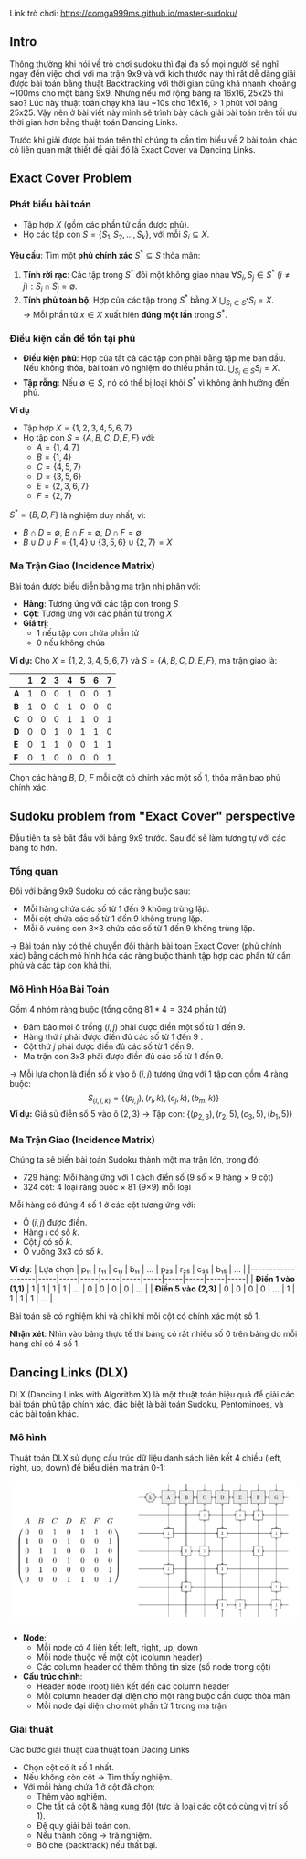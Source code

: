 Link trò chơi: https://comga999ms.github.io/master-sudoku/

## Intro
Thông thường khi nói về trò chơi sudoku thì đại đa số mọi người sẽ nghĩ ngay đến việc chơi với ma trận 9x9 và với kích thước này thì rất dễ dàng giải được bài toán bằng thuật Backtracking với thời gian cũng khá nhanh khoảng ~100ms cho một bảng 9x9. Nhưng nếu mở rộng bảng ra 16x16, 25x25 thì sao? Lúc này thuật toán chạy khá lâu ~10s cho 16x16, > 1 phút với bảng 25x25. Vậy nên ở bài viết này mình sẽ trình bày cách giải bài toán trên tối ưu thời gian hơn bằng thuật toán Dancing Links.


Trước khi giải được bài toán trên thì chúng ta cần tìm hiểu về 2 bài toán khác có liên quan mật thiết để giải đó là Exact Cover và Dancing Links.



## Exact Cover Problem 
### **Phát biểu bài toán**
- Tập hợp $X$ (gồm các phần tử cần được phủ).
- Họ các tập con $S = \{S_1, S_2, \dots, S_k\}$, với mỗi $S_i \subseteq X$.

**Yêu cầu**: Tìm một **phủ chính xác** $S^* \subseteq S$ thỏa mãn:
1. **Tính rời rạc**:  Các tập trong $S^{*}$ đôi một không giao nhau $\forall S_i, S_j \in S^* \ (i \neq j): S_i \cap S_j = \emptyset$.  
2. **Tính phủ toàn bộ**:  Hợp của các tập trong $S^*$ bằng $X$
   $\bigcup_{S_i \in S^*} S_i = X$.  
→ Mỗi phần tử $x \in X$ xuất hiện **đúng một lần** trong $S^*$.
### **Điều kiện cần để tồn tại phủ**
- **Điều kiện phủ**:   Hợp của tất cả các tập con phải bằng tập mẹ ban đầu. Nếu không thỏa, bài toán vô nghiệm do thiếu phần tử. $\bigcup_{S_i \in S} S_i = X$.  
- **Tập rỗng**:  Nếu $\emptyset \in S$, nó có thể bị loại khỏi $S^{*}$ vì không ảnh hưởng đến phủ.




**Ví dụ**
- Tập hợp $X = \{1, 2, 3, 4, 5, 6, 7\}$
- Họ tập con $S = \{A, B, C, D, E, F\}$ với:
  - $A = \{1, 4, 7\}$
  - $B = \{1, 4\}$
  - $C = \{4, 5, 7\}$
  - $D = \{3, 5, 6\}$
  - $E = \{2, 3, 6, 7\}$
  - $F = \{2, 7\}$

$S^* = \{B, D, F\}$ là nghiệm duy nhất, vì:

  - $B \cap D = \emptyset$, $B \cap F = \emptyset$, $D \cap F = \emptyset$ 
  - $B \cup D \cup F = \{1,4\} \cup \{3,5,6\} \cup \{2,7\} = X$ 

### Ma Trận Giao (Incidence Matrix)
Bài toán được biểu diễn bằng ma trận nhị phân với:

- **Hàng**: Tương ứng với các tập con trong $S$
- **Cột**: Tương ứng với các phần tử trong $X$
- **Giá trị**:
  - 1 nếu tập con chứa phần tử
  - 0 nếu không chứa

**Ví dụ:** Cho $X = \{1, 2, 3, 4, 5, 6, 7\}$ và $S = \{A, B, C, D, E, F\}$, ma trận giao là:

<center>
    
|    | 1 | 2 | 3 | 4 | 5 | 6 | 7 |
|----|---|---|---|---|---|---|---|
| **A** | 1 | 0 | 0 | 1 | 0 | 0 | 1 |
| **B** | 1 | 0 | 0 | 1 | 0 | 0 | 0 |
| **C** | 0 | 0 | 0 | 1 | 1 | 0 | 1 |
| **D** | 0 | 0 | 1 | 0 | 1 | 1 | 0 |
| **E** | 0 | 1 | 1 | 0 | 0 | 1 | 1 |
| **F** | 0 | 1 | 0 | 0 | 0 | 0 | 1 |
</center>


Chọn các hàng $B$, $D$, $F$ mỗi cột có chính xác một số 1, thỏa mãn bao phủ chính xác.
## Sudoku problem from "Exact Cover" perspective
Đầu tiên ta sẽ bắt đầu với bảng 9x9 trước. Sau đó sẽ làm tương tự với các bảng to hơn.
### Tổng quan
Đối với bảng 9x9 Sudoku có các ràng buộc sau:

- Mỗi hàng chứa các số từ 1 đến 9 không trùng lặp. 
- Mỗi cột chứa các số từ 1 đến 9 không trùng lặp.
- Mỗi ô vuông con 3×3 chứa các số từ 1 đến 9 không trùng lặp.

→ Bài toán này có thể chuyển đổi thành bài toán Exact Cover (phủ chính xác) bằng cách mô hình hóa các ràng buộc thành tập hợp các phần tử cần phủ và các tập con khả thi.

### Mô Hình Hóa Bài Toán
Gồm 4 nhóm ràng buộc (tổng cộng $81 * 4 = 324$ phẩn tử)
- Đảm bảo mọi ô trống $(i, j)$ phải được điền một số từ 1 đến 9.
- Hàng thứ $i$ phải được điền đủ các số từ 1 đến 9 .
- Cột thứ $j$ phải được điền đủ các số từ 1 đến 9.
- Ma trận con 3x3 phải được điền đủ các số từ 1 đến 9.

-> Mỗi lựa chọn là điền số $k$ vào ô $(i, j)$ tương ứng với 1 tập con gồm 4 ràng buộc: 
$$
S_{(i,j,k)} = \{(p_{i,j}), (r_i, k), (c_j, k), (b_m, k)\}
$$
**Ví dụ:** Giả sử điền số $5$ vào ô $(2, 3)$ -> Tập con: $\{(p_{2,3}), (r_2, 5), (c_3, 5), (b_1, 5)\}$

### Ma Trận Giao (Incidence Matrix)
Chúng ta sẽ biến bài toán Sudoku thành một ma trận lớn, trong đó:
- 729 hàng: Mỗi hàng ứng với 1 cách điền số (9 số × 9 hàng × 9 cột)
- 324 cột: 4 loại ràng buộc × 81 (9×9) mỗi loại

Mỗi hàng có đúng 4 số 1 ở các cột tương ứng với:

- Ô $(i,j)$ được điền.
- Hàng $i$ có số $k$.
- Cột $j$ có số $k$.
- Ô vuông 3x3 có số $k$.

**Ví dụ**:
| Lựa chọn          | p₁₁ | r₁₁ | c₁₁ | b₁₁ | ... | p₂₃ | r₂₅ | c₃₅ | b₁₅ | ... |
|-------------------|-----|-----|-----|-----|-----|-----|-----|-----|-----|-----|
| **Điền 1 vào (1,1)** | 1   | 1   | 1   | 1   | ...   | 0   | 0   | 0   | 0   | ... |
| **Điền 5 vào (2,3)** | 0   | 0   | 0   | 0   | ... | 1   | 1   | 1   | 1   | ... |

Bài toán sẽ có nghiệm khi và chỉ khi mỗi cột có chính xác một số 1.

**Nhận xét**: Nhìn vào bảng thực tế thì bảng có rất nhiều số 0 trên bảng do mỗi hàng chỉ có 4 số 1. 
## Dancing Links (DLX)
DLX (Dancing Links with Algorithm X) là một thuật toán hiệu quả để giải các bài toán phủ tập chính xác, đặc biệt là bài toán Sudoku, Pentominoes, và các bài toán khác.

### Mô hình 
Thuật toán DLX sử dụng cấu trúc dữ liệu danh sách liên kết 4 chiều (left, right, up, down) để biểu diễn ma trận 0-1:

![alt text](image.png)

- **Node**: 
    - Mỗi node có 4 liên kết: left, right, up, down
    - Mỗi node thuộc về một cột (column header)
    - Các column header có thêm thông tin size (số node trong cột)
- **Cấu trúc chính**:
    - Header node (root) liên kết đến các column header
    - Mỗi column header đại diện cho một ràng buộc cần được thỏa mãn
    - Mỗi node đại diện cho một phần tử 1 trong ma trận

### Giải thuật

Các bước giải thuật của thuật toán Dacing Links
- Chọn cột có ít số 1 nhất.
- Nếu không còn cột → Tìm thấy nghiệm.
- Với mỗi hàng chứa 1 ở cột đã chọn:
    - Thêm vào nghiệm.
    - Che tất cả cột & hàng xung đột (tức là loại các cột có cùng vị trí số 1).
    - Đệ quy giải bài toán con.
    - Nếu thành công → trả nghiệm.
    - Bỏ che (backtrack) nếu thất bại.
